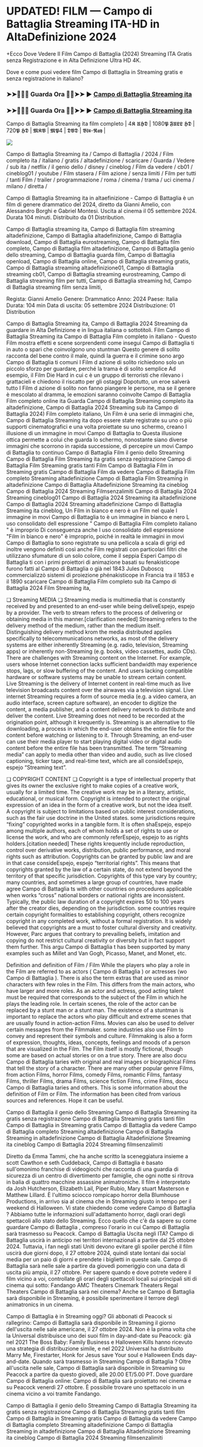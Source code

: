 # UPDATED! FILM — Campo di Battaglia Streaming ITA-HD in AltaDefinizione 2024

+Ecco Dove Vedere Il Film Campo di Battaglia (2024) Streaming ITA Gratis senza Registrazione e in Alta Definizione Ultra HD 4K.

Dove e come puoi vedere film Campo di Battaglia in Streaming gratis e senza registrazione in italiano?

### ➤➤🔴✅📱 Guarda Ora 🔴✅➤➤ ► [Campo di Battaglia Streaming ita](https://t.co/yGOTvbKkJD)

### ➤➤🔴✅📱 Guarda Ora 🔴✅➤➤ ► [Campo di Battaglia Streaming ita](https://t.co/yGOTvbKkJD)

Campo di Battaglia Streaming ita film completo
| 4𝕶 𝖀𝕳𝕯 | 1080𝕻 𝕱𝖀𝕷𝕷 𝕳𝕯 | 720𝕻 𝕳𝕯 | 𝕸𝕶𝖁 | 𝕸𝕻4 | 𝕯𝖁𝕯 | 𝕭𝖑𝖚-𝕽𝖆𝖞 |

<p dir="auto"><a href="https://t.co/yGOTvbKkJD" title="PLAYNOW" rel="nofollow"><img src="https://i.imgur.com/jhNGoEt.gif" style="max-width: 100%;"></a></p>

Campo di Battaglia Streaming ita / Campo di Battaglia / 2024 / Film completo ita / italiano / gratis / altadefinizione / scaricare / Guarda / Vedere / sub ita / netflix / il genio dello / disney / cineblog / Film da vedere / cb01 / cineblog01 / youtube / Film stasera / Film azione / senza limiti / Film per tutti / tanti Film / trailer / programmazione / roma / cinema / trama / uci cinema / milano / diretta /

Campo di Battaglia Streaming ita in altaefinizione - Campo di Battaglia è un film di genere drammatico del 2024, diretto da Gianni Amelio, con Alessandro Borghi e Gabriel Montesi. Uscita al cinema il 05 settembre 2024. Durata 104 minuti. Distribuito da 01 Distribution.

Campo di Battaglia streaming ita, Campo di Battaglia film streaming altadefinizione, Campo di Battaglia altadefinizione, Campo di Battaglia download, Campo di Battaglia eurostreaming, Campo di Battaglia film completo, Campo di Battaglia film altadefinizione, Campo di Battaglia genio dello streaming, Campo di Battaglia guarda film, Campo di Battaglia openload, Campo di Battaglia online, Campo di Battaglia streaming gratis, Campo di Battaglia streaming altadefinizione01, Campo di Battaglia streaming cb01, Campo di Battaglia streaming eurostreaming, Campo di Battaglia streaming film per tutti, Campo di Battaglia streaming hd, Campo di Battaglia streaming film senza limiti,

Regista: Gianni Amelio
Genere: Drammatico
Anno: 2024
Paese: Italia
Durata: 104 min
Data di uscita: 05 settembre 2024
Distribuzione: 01 Distribution

Campo di Battaglia Streaming ita, Campo di Battaglia 2024 Streaming da guardare in Alta Definizione e in lingua italiana o sottotitoli. Film Campo di Battaglia Streaming ita Campo di Battaglia Film completo in italiano - Questo Film mostra effetti e scene sorprendenti come insegui Campo di Battaglia ti in auto o spari che coinvolgono uno stuntman Questo genere di solito racconta del bene contro il male, quindi la guerra e il crimine sono argo Campo di Battaglia ti comuni I Film d azione di solito richiedono solo un piccolo sforzo per guardare, perché la trama è di solito semplice Ad esempio, il Film Die Hard in cui c è un gruppo di terroristi che rilevano i grattacieli e chiedono il riscatto per gli ostaggi Dopotutto, un eroe salverà tutto I Film d azione di solito non fanno piangere le persone, ma se il genere è mescolato al dramma, le emozioni saranno coinvolte Campo di Battaglia Film completo online ita Guarda Campo di Battaglia Streaming completo ita altadefinizione, Campo di Battaglia 2024 Streaming sub ita Campo di Battaglia 2024) Film completo italiano, Un Film è una serie di immagini che, Campo di Battaglia Streaming ita dopo essere state registrate su uno o più supporti cinematografici e una volta proiettate su uno schermo, creano l illusione di un immagine in movi Campo di Battaglia to Questa illusione ottica permette a colui che guarda lo schermo, nonostante siano diverse immagini che scorrono in rapida successione, di percepire un movi Campo di Battaglia to continuo Campo di Battaglia Film il genio dello Streaming Campo di Battaglia Film Streaming ita gratis senza registrazione Campo di Battaglia Film Streaming gratis tanti Film Campo di Battaglia Film in Streaming gratis Campo di Battaglia Film da vedere Campo di Battaglia Film completo Streaming altadefinizione Campo di Battaglia Film Streaming in altadefinizione Campo di Battaglia Altadefinizione Streaming ita cineblog Campo di Battaglia 2024 Streaming Filmsenzalimiti Campo di Battaglia 2024 Streaming cineblog01 Campo di Battaglia 2024 Streaming ita altadefinizione Campo di Battaglia 2024 Streaming altadefinizione Campo di Battaglia Streaming ita cineblog, Un Film in bianco e nero è un Film nel quale l immagine in movi Campo di Battaglia to è un immagine in bianco e nero L uso consolidato dell espressione " Campo di Battaglia Film completo italiano " è improprio Di conseguenza anche l uso consolidato dell espressione "Film in bianco e nero" è improprio, poiché in realtà le immagini in movi Campo di Battaglia to sono registrate su una pellicola a scala di grigi ed inoltre vengono definiti così anche Film registrati con particolari filtri che utilizzano sfumature di un solo colore, come il seppia Esperi Campo di Battaglia ti con i primi proiettori di animazione basati su fenakisticope furono fatti al Campo di Battaglia o già nel 1843 Jules Duboscq commercializzò sistemi di proiezione phénakisticope in Francia tra il 1853 e il 1890 scaricare Campo di Battaglia Film completo sub ita Campo di Battaglia 2024 Film Streaming ita,

❏ Streaming MEDIA ❏ 
Streaming media is multimedia that is constantly received by and presented to an end-user while being deliveEspejo, espejo by a provider. The verb to stream refers to the process of delivering or obtaining media in this manner.[clarification needed] Streaming refers to the delivery method of the medium, rather than the medium itself. Distinguishing delivery method krom the media distributed applies specifically to telecommunications networks, as most of the delivery systems are either inherently Streaming (e.g. radio, television, Streaming apps) or inherently non-Streaming (e.g. books, video cassettes, audio CDs). There are challenges with Streaming content on the Internet. For example, users whose Internet connection lacks sufficient bandwidth may experience stops, lags, or slow buffering of the content. And users lacking compatible hardware or software systems may be unable to stream certain content.
Live Streaming is the delivery of Internet content in real-time much as live television broadcasts content over the airwaves via a television signal. Live internet Streaming requires a form of source media (e.g. a video camera, an audio interface, screen capture software), an encoder to digitize the content, a media publisher, and a content delivery network to distribute and deliver the content. Live Streaming does not need to be recorded at the origination point, although it krequently is. Streaming is an alternative to file downloading, a process in which the end-user obtains the entire file for the content before watching or listening to it. Through Streaming, an end-user can use their media player to start playing digital video or digital audio content before the entire file has been transmitted. The term “Streaming media” can apply to media other than video and audio, such as live closed captioning, ticker tape, and real-time text, which are all consideEspejo, espejo “Streaming text”.

❏ COPYRIGHT CONTENT ❏ 
Copyright is a type of intellectual property that gives its owner the exclusive right to make copies of a creative work, usually for a limited time. The creative work may be in a literary, artistic, educational, or musical form. Copyright is intended to protect the original expression of an idea in the form of a creative work, but not the idea itself. A copyright is subject to limitations based on public interest considerations, such as the fair use doctrine in the United states. some jurisdictions require “fixing” copyrighted works in a tangible form. It is often shaEspejo, espejo among multiple authors, each of whom holds a set of rights to use or license the work, and who are commonly referEspejo, espejo to as rights holders.[citation needed] These rights krequently include reproduction, control over derivative works, distribution, public performance, and moral rights such as attribution. Copyrights can be granted by public law and are in that case consideEspejo, espejo “territorial rights”.
This means that copyrights granted by the law of a certain state, do not extend beyond the territory of that specific jurisdiction. Copyrights of this type vary by country; many countries, and sometimes a large group of countries, have made agree Campo di Battaglia ts with other countries on procedures applicable when works “cross” national borders or national rights are inconsistent. Typically, the public law duration of a copyright expires 50 to 100 years after the creator dies, depending on the jurisdiction. some countries require certain copyright formalities to establishing copyright, others recognize copyright in any completed work, without a formal registration. It is widely believed that copyrights are a must to foster cultural diversity and creativity. However, Parc argues that contrary to prevailing beliefs, imitation and copying do not restrict cultural creativity or diversity but in fact support them further. This argu Campo di Battaglia t has been supported by many examples such as Millet and Van Gogh, Picasso, Manet, and Monet, etc.

Definition and definition of Film / Film While the players who play a role in the Film are referred to as actors ( Campo di Battaglia ) or actresses (wo Campo di Battaglia ). There is also the term extras that are used as minor characters with few roles in the Film. This differs from the main actors, who have larger and more roles. As an actor and actress, good acting talent must be required that corresponds to the subject of the Film in which he plays the leading role. In certain scenes, the role of the actor can be replaced by a stunt man or a stunt man. The existence of a stuntman is important to replace the actors who play difficult and extreme scenes that are usually found in action-action Films. Movies can also be used to deliver certain messages from the Filmmaker. some industries also use Film to convey and represent their symbols and culture. Filmmaking is also a form of expression, thoughts, ideas, concepts, feelings and moods of a person that are visualized in the Film. The Film itself is mostly fictional, though some are based on actual stories or on a true story. There are also docu Campo di Battaglia taries with original and real images or biographical Films that tell the story of a character. There are many other popular genre Films, from action Films, horror Films, comedy Films, romantic Films, fantasy Films, thriller Films, drama Films, science fiction Films, crime Films, docu Campo di Battaglia taries and others. This is some information about the definition of Film or Film. The information has been cited from various sources and references. Hope it can be useful.

Campo di Battaglia il genio dello Streaming
Campo di Battaglia Streaming ita gratis senza registrazione
Campo di Battaglia Streaming gratis tanti film
Campo di Battaglia in Streaming gratis
Campo di Battaglia da vedere
Campo di Battaglia completo Streaming altadefinizione
Campo di Battaglia Streaming in altadefinizione
Campo di Battaglia Altadefinizione Streaming ita cineblog
Campo di Battaglia 2024 Streaming filmsenzalimiti

Diretto da Emma Tammi, che ha anche scritto la sceneggiatura insieme a scott Cawthon e seth Cuddeback, Campo di Battaglia è basato sull'omonimo franchise di videogiochi che racconta di una guardia di sicurezza di un centro di divertimento per famiglie, che ogni notte si ritrova in balia di quattro macchine assassine animatroniche. Il film è interpretato da Josh Hutcherson, Elizabeth Lail, Piper Rubio, Mary stuart Masterson e Matthew Lillard. È l'ultimo sciocco rompicapo horror della Blumhouse Productions, in arrivo sia al cinema che in Streaming giusto in tempo per il weekend di Halloween.
Vi state chiedendo come vedere Campo di Battaglia ? Abbiamo tutte le informazioni sull'adattamento horror, dagli orari degli spettacoli allo stato dello Streaming.
Ecco quello che c'è da sapere su come guardare Campo di Battaglia , compreso l'orario in cui Campo di Battaglia sarà trasmesso su Peacock.
Campo di Battaglia Uscita negli ITA? Campo di Battaglia uscirà in anticipo nei territori internazionali a partire dal 25 ottobre 2024. Tuttavia, i fan negli stati Uniti devono evitare gli spoiler perché il film uscirà due giorni dopo, il 27 ottobre 2024, quindi state lontani dai social media per un paio di giorni e prendete i biglietti in queste sale.
Campo di Battaglia sarà nelle sale a partire da giovedì pomeriggio con una data di uscita più ampia, il 27 ottobre. Per sapere quando e dove potrete vedere il film vicino a voi, controllate gli orari degli spettacoli locali sui principali siti di cinema qui sotto:
Fandango AMC Theaters Cinemark Theaters Regal Theaters Campo di Battaglia sarà nei cinema? Anche se Campo di Battaglia sarà disponibile in Streaming, è possibile sperimentare il terrore degli animatronics in un cinema.

Campo di Battaglia è in Streaming oggi?
Gli abbonati di Peacock si rallegrino: Campo di Battaglia sarà disponibile in Streaming il giorno dell'uscita nelle sale americane, il 27 ottobre 2024. Non è la prima volta che la Universal distribuisce uno dei suoi film in day-and-date su Peacock: già nel 2021 The Boss Baby: Family Business e Halloween Kills hanno ricevuto una strategia di distribuzione simile, e nel 2022 Universal ha distribuito Marry Me, Firestarter, Honk for Jesus save Your soul e Halloween Ends day-and-date.
Quando sarà trasmesso in Streaming Campo di Battaglia ? Oltre all'uscita nelle sale, Campo di Battaglia sarà disponibile in Streaming su Peacock a partire da questo giovedì, alle 20.00 ET/5.00 PT.
Dove guardare Campo di Battaglia online: Campo di Battaglia sarà proiettato nei cinema e su Peacock venerdì 27 ottobre. È possibile trovare uno spettacolo in un cinema vicino a voi tramite Fandango.

Campo di Battaglia il genio dello Streaming
Campo di Battaglia Streaming ita gratis senza registrazione
Campo di Battaglia Streaming gratis tanti film
Campo di Battaglia in Streaming gratis
Campo di Battaglia da vedere
Campo di Battaglia completo Streaming altadefinizione
Campo di Battaglia Streaming in altadefinizione
Campo di Battaglia Altadefinizione Streaming ita cineblog
Campo di Battaglia 2024 Streaming filmsenzalimiti
